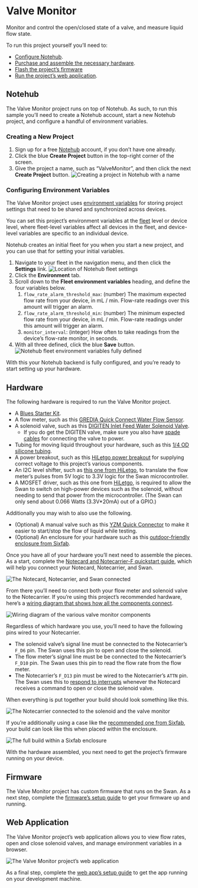 # Valve Monitor

Monitor and control the open/closed state of a valve, and measure liquid flow state.

<!-- Future TODO: Put the Hackster banner image here once we have it. -->

To run this project yourself you’ll need to:

* [Configure Notehub](#notehub).
* [Purchase and assemble the necessary hardware](#hardware).
* [Flash the project’s firmware](#firmware)
* [Run the project’s web application](#web-application).

## Notehub

The Valve Monitor project runs on top of Notehub. As such, to run this sample
you’ll need to create a Notehub account, start a new Notehub project, and configure
a handful of environment variables.

### Creating a New Project

1. Sign up for a free [Notehub](https://notehub.io) account, if you don’t have one
already.
1. Click the blue **Create Project** button in the top-right corner of the screen.
1. Give the project a name, such as “ValveMonitor”, and then click the next
**Create Project** button.
![Creating a project in Notehub with a name](images/notehub-create-project.png)

### Configuring Environment Variables

The Valve Monitor project uses [environment variables](https://dev.blues.io/guides-and-tutorials/notecard-guides/understanding-environment-variables/)
for storing project settings that need to be shared and synchronized across
devices.

You can set this project’s environment variables at the [fleet](https://dev.blues.io/reference/glossary/#fleet)
level or device level, where fleet-level variables affect all devices in the
fleet, and device-level variables are specific to an individual device.

Notehub creates an initial fleet for you when you start a new project, and you
can use that for setting your initial variables.

1. Navigate to your fleet in the navigation menu, and then click the **Settings**
link.
![Location of Notehub fleet settings](images/notehub-fleet-settings.png)
1. Click the **Environment** tab.
1. Scroll down to the **Fleet environment variables** heading, and define the
four variables below.
    1. `flow_rate_alarm_threshold_max`: (number) The maximum expected flow rate
    from your device, in mL / min. Flow-rate readings over this amount will trigger
    an alarm.
    1. `flow_rate_alarm_threshold_min`: (number) The minimum expected flow rate
    from your device, in mL / min. Flow-rate readings under this amount will trigger
    an alarm.
    1. `monitor_interval`: (integer) How often to take readings from the device’s
    flow-rate monitor, in seconds.
1. With all three defined, click the blue **Save** button.
![Notehub fleet environment variables fully defined](images/notehub-env-vars-defined.png)

With this your Notehub backend is fully configured, and you’re ready to start
setting up your hardware.

## Hardware

The following hardware is required to run the Valve Monitor project.

* A [Blues Starter Kit](https://shop.blues.io/collections/blues-starter-kits).
* A flow meter, such as this [GREDIA Quick Connect Water Flow Sensor](https://www.amazon.com/dp/B07RD4JXLY/ref=cm_sw_r_api_i_652XGBZAS7RN06BSSHRT_0).
* A solenoid valve, such as this [DIGITEN Inlet Feed Water Solenoid Valve](https://www.amazon.com/dp/B016MP1HX0/ref=cm_sw_r_api_i_6PW0RXB6569QB10RY51V_0).
  * If you do get the DIGITEN valve, make sure you also have [spade cables](https://www.amazon.com/dp/B08F784R9W/ref=cm_sw_r_api_i_3GMNPATKY77AAC247J9S_0)
  for connecting the valve to power.
* Tubing for moving liquid throughout your hardware, such as this
[1/4 OD silicone tubing](https://www.amazon.com/dp/B09H4RNGGG/ref=cm_sw_r_api_i_H171CC4D2EDPPM23X8A4_0?th=1).
* A power breakout, such as this [HiLetgo power breakout](https://www.amazon.com/dp/B07X9SQKL6/ref=cm_sw_r_api_i_5JYD92FH343E04VKPMR5_0)
for supplying correct voltage to this project’s various components.
* An I2C level shifter, such as [this one from HiLetgo](https://www.amazon.com/dp/B07F7W91LC/ref=cm_sw_r_api_i_FZPJ7VRY2329ARNQ3W22_0), to
translate the flow meter’s pulses from 5V logic to 3.3V logic for the Swan
microcontroller.
* A MOSFET driver, such as this one from [HiLetgo](https://www.amazon.com/dp/B01I1J14MO/ref=cm_sw_r_api_i_8YRY25Q7R9HGV1ZPHERP_0),
is required to allow the Swan to switch on high-power devices such as the
solenoid, without needing to send that power from the microcontroller. (The
Swan can only send about 0.066 Watts (3.3V*20mA) out of a GPIO.)

Additionally you may wish to also use the following.

* (Optional) A manual valve such as this [YZM Quick Connector](https://www.amazon.com/dp/B077H2JWSZ/ref=cm_sw_r_api_i_38J4S2VWFKAZBVEA8GCM_0)
to make it easier to start/stop the flow of liquid while testing.
* (Optional) An enclosure for your hardware such as this
[outdoor-friendly enclosure from Sixfab](https://sixfab.com/product/raspberry-pi-ip54-outdoor-iot-project-enclosure/).

Once you have all of your hardware you’ll next need to assemble the pieces.
As a start, complete the [Notecard and Notecarrier-F quickstart guide](https://dev.blues.io/quickstart/notecard-quickstart/notecard-and-notecarrier-f/), which will help
you connect your Notecard, Notecarrier, and Swan.

![The Notecard, Notecarrier, and Swan connected](images/notecard-and-notecarrier.jpg)

From there you’ll need to connect both your flow meter and solenoid valve
to the Notecarrier. If you’re using this project’s recommended hardware, here’s a [wiring diagram that shows how all the components connect](https://miro.com/app/board/uXjVPL8v4hE=/).

![Wiring diagram of the various valve monitor components](images/wiring-diagram.png)

Regardless of which hardware you use, you’ll need to have the following pins
wired to your Notecarrier.

* The solenoid valve’s signal line must be connected to the Notecarrier’s `F_D6`
pin. The Swan uses this pin to open and close the solenoid.
* The flow meter’s signal line must be be connected to the Notecarrier’s `F_D10`
pin. The Swan uses this pin to read the flow rate from the flow meter.
* The Notecarrier’s `F_D13` pin must be wired to the Notecarrier’s `ATTN` pin. The
Swan uses this to [respond to interrupts](https://dev.blues.io/guides-and-tutorials/notecard-guides/attention-pin-guide/)
whenever the Notecard receives a command to open or close the solenoid valve.

When everything is put together your build should look something like this.

![The Notecarrier connected to the solenoid and the valve monitor](images/full-build-no-case.jpg)

If you’re additionally using a case like the [recommended one from Sixfab](https://sixfab.com/product/raspberry-pi-ip54-outdoor-iot-project-enclosure/),
your build can look like this when placed within the enclosure.

![The full build within a Sixfab enclosure](images/full-build-in-case.jpg)

With the hardware assembled, you next need to get the project’s firmware running on
your device.

## Firmware

The Valve Monitor project has custom firmware that runs on the Swan. As a next step,
complete the [firmware’s setup guide](firmware/) to get your firmware up and running.

## Web Application

The Valve Monitor project’s web application allows you to view flow rates, open and
close solenoid valves, and manage environment variables in a browser.

![The Valve Monitor project’s web application](images/web-app.png)

As a final step, complete the [web app’s setup guide](web-app/) to get the app running
on your development machine.
